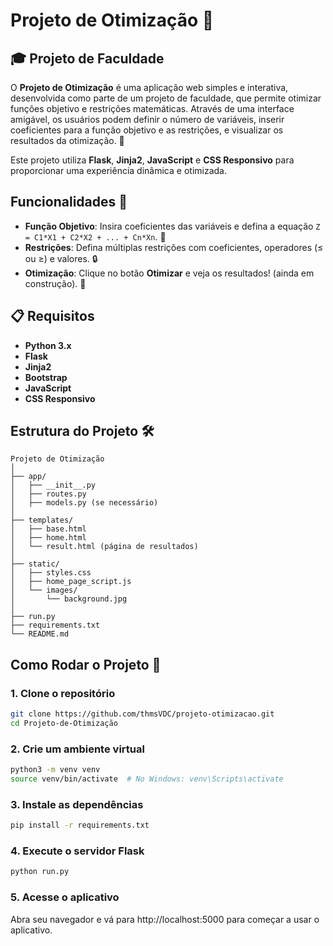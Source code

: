 # **Projeto de Otimização** 🎯

## 🎓 Projeto de Faculdade

O **Projeto de Otimização** é uma aplicação web simples e interativa, desenvolvida como parte de um projeto de faculdade, que permite otimizar funções objetivo e restrições matemáticas. Através de uma interface amigável, os usuários podem definir o número de variáveis, inserir coeficientes para a função objetivo e as restrições, e visualizar os resultados da otimização. 🌟

Este projeto utiliza **Flask**, **Jinja2**, **JavaScript** e **CSS Responsivo** para proporcionar uma experiência dinâmica e otimizada.

## Funcionalidades 🌈

- **Função Objetivo**: Insira coeficientes das variáveis e defina a equação `Z = C1*X1 + C2*X2 + ... + Cn*Xn`. 🧮
- **Restrições**: Defina múltiplas restrições com coeficientes, operadores (≤ ou ≥) e valores. 🔒
- **Otimização**: Clique no botão **Otimizar** e veja os resultados! (ainda em construção). 🎯

## 📋 Requisitos

- **Python 3.x**
- **Flask**
- **Jinja2**
- **Bootstrap**
- **JavaScript**
- **CSS Responsivo**

## Estrutura do Projeto 🛠️

```plaintext
Projeto de Otimização
│
├── app/
│   ├── __init__.py
│   ├── routes.py
│   ├── models.py (se necessário)
│
├── templates/
│   ├── base.html
│   ├── home.html
│   └── result.html (página de resultados)
│
├── static/
│   ├── styles.css
│   ├── home_page_script.js
│   └── images/
│       └── background.jpg
│
├── run.py
├── requirements.txt
└── README.md
```

## Como Rodar o Projeto 🚀

### 1. Clone o repositório

```bash
git clone https://github.com/thmsVDC/projeto-otimizacao.git
cd Projeto-de-Otimização
```

### 2. Crie um ambiente virtual

```bash
python3 -m venv venv
source venv/bin/activate  # No Windows: venv\Scripts\activate
```

### 3. Instale as dependências
```bash
pip install -r requirements.txt
```

### 4. Execute o servidor Flask
```bash
python run.py
```

### 5. Acesse o aplicativo
Abra seu navegador e vá para http://localhost:5000 para começar a usar o aplicativo.

